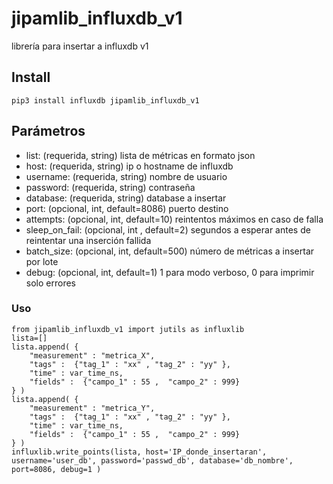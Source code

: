 
# jipamlib_influxdb_v1  
librería para insertar a influxdb v1  

## Install  
```
pip3 install influxdb jipamlib_influxdb_v1  
```
## Parámetros

- list: (requerida, string) lista de métricas en formato json  
- host: (requerida, string) ip o hostname de influxdb  
- username: (requerida, string) nombre de usuario  
- password: (requerida, string) contraseña  
- database: (requerida, string)  database a insertar
- port: (opcional, int, default=8086) puerto destino
- attempts: (opcional, int, default=10) reintentos máximos en caso de falla  
- sleep_on_fail: (opcional, int , default=2) segundos a esperar antes de reintentar una inserción fallida
- batch_size: (opcional, int, default=500) número de métricas a insertar por lote  
- debug: (opcional, int, default=1)  1 para modo verboso, 0 para imprimir solo errores  

### Uso
```
from jipamlib_influxdb_v1 import jutils as influxlib
lista=[]
lista.append( {
    "measurement" : "metrica_X",
    "tags" :  {"tag_1" : "xx" , "tag_2" : "yy" },
    "time" : var_time_ns,
    "fields" :  {"campo_1" : 55 ,  "campo_2" : 999} 
} )
lista.append( {
    "measurement" : "metrica_Y",
    "tags" :  {"tag_1" : "xx" , "tag_2" : "yy" },
    "time" : var_time_ns,
    "fields" :  {"campo_1" : 55 ,  "campo_2" : 999} 
} )
influxlib.write_points(lista, host='IP_donde_insertaran', username='user_db', password='passwd_db', database='db_nombre', port=8086, debug=1 )
```
